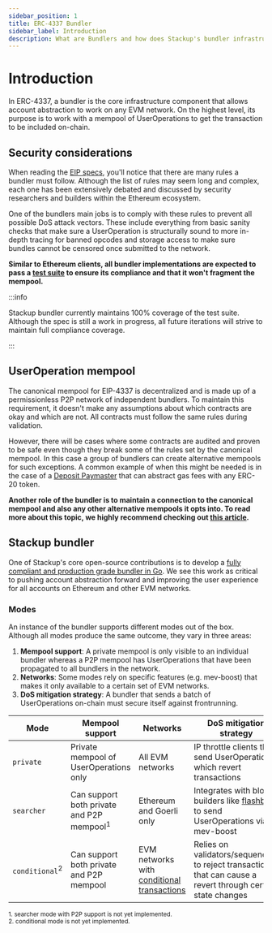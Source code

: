 ```yaml
---
sidebar_position: 1
title: ERC-4337 Bundler
sidebar_label: Introduction
description: What are Bundlers and how does Stackup's bundler infrastructure help to deliver account abstraction with EIP-4337.
---
```


# Introduction

In ERC-4337, a bundler is the core infrastructure component that allows account abstraction to work on any EVM network. On the highest level, its purpose is to work with a mempool of UserOperations to get the transaction to be included on-chain.

## Security considerations

When reading the [EIP specs](https://eips.ethereum.org/EIPS/eip-4337), you'll notice that there are many rules a bundler must follow. Although the list of rules may seem long and complex, each one has been extensively debated and discussed by security researchers and builders within the Ethereum ecosystem.

One of the bundlers main jobs is to comply with these rules to prevent all possible DoS attack vectors. These include everything from basic sanity checks that make sure a UserOperation is structurally sound to more in-depth tracing for banned opcodes and storage access to make sure bundles cannot be censored once submitted to the network.

**Similar to Ethereum clients, all bundler implementations are expected to pass a [test suite](https://github.com/eth-infinitism/bundler-spec-tests) to ensure its compliance and that it won't fragment the mempool.**

:::info

Stackup bundler currently maintains 100% coverage of the test suite. Although the spec is still a work in progress, all future iterations will strive to maintain full compliance coverage.

:::

## UserOperation mempool

The canonical mempool for EIP-4337 is decentralized and is made up of a permissionless P2P network of independent bundlers. To maintain this requirement, it doesn't make any assumptions about which contracts are okay and which are not. All contracts must follow the same rules during validation.

However, there will be cases where some contracts are audited and proven to be safe even though they break some of the rules set by the canonical mempool. In this case a group of bundlers can create alternative mempools for such exceptions. A common example of when this might be needed is in the case of a [Deposit Paymaster](../../api/paymaster/introduction#deposit-paymaster) that can abstract gas fees with any ERC-20 token.

**Another role of the bundler is to maintain a connection to the canonical mempool and also any other alternative mempools it opts into. To read more about this topic, we highly recommend checking out [this article](https://notes.ethereum.org/@yoav/unified-erc-4337-mempool).**

## Stackup bundler

One of Stackup's core open-source contributions is to develop a [fully compliant and production grade bundler in Go](https://github.com/stackup-wallet/stackup-bundler). We see this work as critical to pushing account abstraction forward and improving the user experience for all accounts on Ethereum and other EVM networks.

### Modes

An instance of the bundler supports different modes out of the box. Although all modes produce the same outcome, they vary in three areas:

1. **Mempool support**: A private mempool is only visible to an individual bundler whereas a P2P mempool has UserOperations that have been propagated to all bundlers in the network.
2. **Networks**: Some modes rely on specific features (e.g. mev-boost) that makes it only available to a certain set of EVM networks.
3. **DoS mitigation strategy**: A bundler that sends a batch of UserOperations on-chain must secure itself against frontrunning.

| Mode                      | Mempool support                                      | Networks                                                                                 | DoS mitigation strategy                                                                                                    |
| ------------------------- | ---------------------------------------------------- | ---------------------------------------------------------------------------------------- | -------------------------------------------------------------------------------------------------------------------------- |
| `private`                 | Private mempool of UserOperations only               | All EVM networks                                                                         | IP throttle clients that send UserOperations which revert transactions                                                     |
| `searcher`                | Can support both private and P2P mempool<sup>1</sup> | Ethereum and Goerli only                                                                 | Integrates with block builders like [flashbots](https://github.com/flashbots/builder) to send UserOperations via mev-boost |
| `conditional`<sup>2</sup> | Can support both private and P2P mempool             | EVM networks with [conditional transactions](https://notes.ethereum.org/@yoav/SkaX2lS9j) | Relies on validators/sequencers to reject transactions that can cause a revert through certain state changes               |

<sup>1. searcher mode with P2P support is not yet implemented.</sup>
<br />
<sup>2. conditional mode is not yet implemented.</sup>
